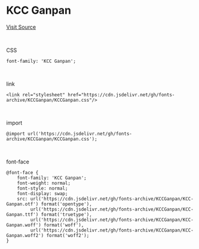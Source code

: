 # KCC Ganpan

[Visit Source](https://gongu.copyright.or.kr/gongu/wrt/wrt/view.do?wrtSn=13333397&menuNo=200023)

&nbsp;

CSS

```
font-family: 'KCC Ganpan';
```

&nbsp;

link

```
<link rel="stylesheet" href="https://cdn.jsdelivr.net/gh/fonts-archive/KCCGanpan/KCCGanpan.css"/>
```

&nbsp;

import

```
@import url('https://cdn.jsdelivr.net/gh/fonts-archive/KCCGanpan/KCCGanpan.css');
```

&nbsp;

font-face

```
@font-face {
    font-family: 'KCC Ganpan';
    font-weight: normal;
    font-style: normal;
    font-display: swap;
    src: url('https://cdn.jsdelivr.net/gh/fonts-archive/KCCGanpan/KCC-Ganpan.otf') format('opentype'),
         url('https://cdn.jsdelivr.net/gh/fonts-archive/KCCGanpan/KCC-Ganpan.ttf') format('truetype'),
         url('https://cdn.jsdelivr.net/gh/fonts-archive/KCCGanpan/KCC-Ganpan.woff') format('woff'),
         url('https://cdn.jsdelivr.net/gh/fonts-archive/KCCGanpan/KCC-Ganpan.woff2') format('woff2');
}
```
